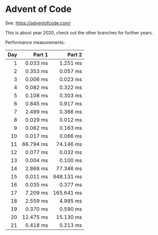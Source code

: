 # Advent of Code

See: https://adventofcode.com/

This is about year 2020, check out the other branches for further years.

Performance measurements:

| Day |    Part 1 |     Part 2 |
| --: | --------: | ---------: |
|   1 |  0.033 ms |   1.251 ms |
|   2 |  0.353 ms |   0.057 ms |
|   3 |  0.006 ms |   0.023 ms |
|   4 |  0.082 ms |   0.322 ms |
|   5 |  0.108 ms |   0.303 ms |
|   6 |  0.845 ms |   0.917 ms |
|   7 |  2.499 ms |   0.366 ms |
|   8 |  0.029 ms |   0.012 ms |
|   9 |  0.062 ms |   0.163 ms |
|  10 |  0.017 ms |   0.066 ms |
|  11 | 66.794 ms |  74.146 ms |
|  12 |  0.077 ms |   0.032 ms |
|  13 |  0.004 ms |   0.100 ms |
|  14 |  2.868 ms |  77.346 ms |
|  15 |  0.011 ms | 948.131 ms |
|  16 |  0.035 ms |   0.377 ms |
|  17 |  7.209 ms | 165.641 ms |
|  18 |  2.559 ms |   4.985 ms |
|  19 |  0.370 ms |   0.590 ms |
|  20 | 12.475 ms |  15.130 ms |
|  21 |  0.418 ms |   0.213 ms |
